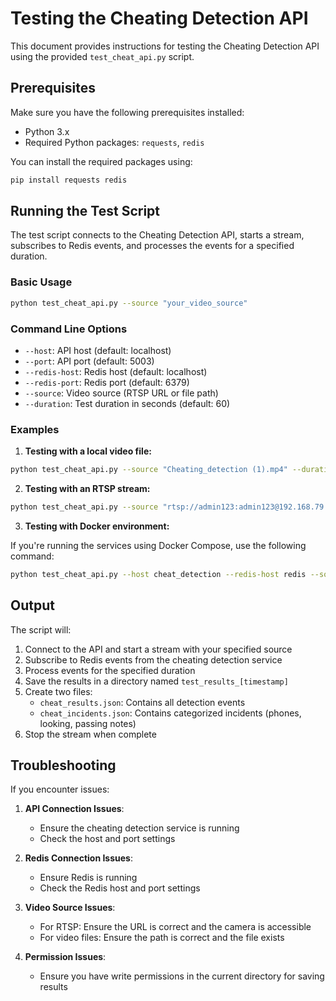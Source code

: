 # Testing the Cheating Detection API

This document provides instructions for testing the Cheating Detection API using the provided `test_cheat_api.py` script.

## Prerequisites

Make sure you have the following prerequisites installed:
- Python 3.x
- Required Python packages: `requests`, `redis`

You can install the required packages using:
```bash
pip install requests redis
```

## Running the Test Script

The test script connects to the Cheating Detection API, starts a stream, subscribes to Redis events, and processes the events for a specified duration.

### Basic Usage

```bash
python test_cheat_api.py --source "your_video_source"
```

### Command Line Options

- `--host`: API host (default: localhost)
- `--port`: API port (default: 5003)
- `--redis-host`: Redis host (default: localhost)
- `--redis-port`: Redis port (default: 6379)
- `--source`: Video source (RTSP URL or file path)
- `--duration`: Test duration in seconds (default: 60)

### Examples

1. **Testing with a local video file:**

```bash
python test_cheat_api.py --source "Cheating_detection (1).mp4" --duration 120
```

2. **Testing with an RTSP stream:**

```bash
python test_cheat_api.py --source "rtsp://admin123:admin123@192.168.79.98:554/11" --duration 300
```

3. **Testing with Docker environment:**

If you're running the services using Docker Compose, use the following command:

```bash
python test_cheat_api.py --host cheat_detection --redis-host redis --source "rtsp://admin123:admin123@192.168.79.98:554/11"
```

## Output

The script will:
1. Connect to the API and start a stream with your specified source
2. Subscribe to Redis events from the cheating detection service
3. Process events for the specified duration
4. Save the results in a directory named `test_results_[timestamp]`
5. Create two files:
   - `cheat_results.json`: Contains all detection events
   - `cheat_incidents.json`: Contains categorized incidents (phones, looking, passing notes)
6. Stop the stream when complete

## Troubleshooting

If you encounter issues:

1. **API Connection Issues**: 
   - Ensure the cheating detection service is running
   - Check the host and port settings

2. **Redis Connection Issues**:
   - Ensure Redis is running
   - Check the Redis host and port settings

3. **Video Source Issues**:
   - For RTSP: Ensure the URL is correct and the camera is accessible
   - For video files: Ensure the path is correct and the file exists

4. **Permission Issues**:
   - Ensure you have write permissions in the current directory for saving results 